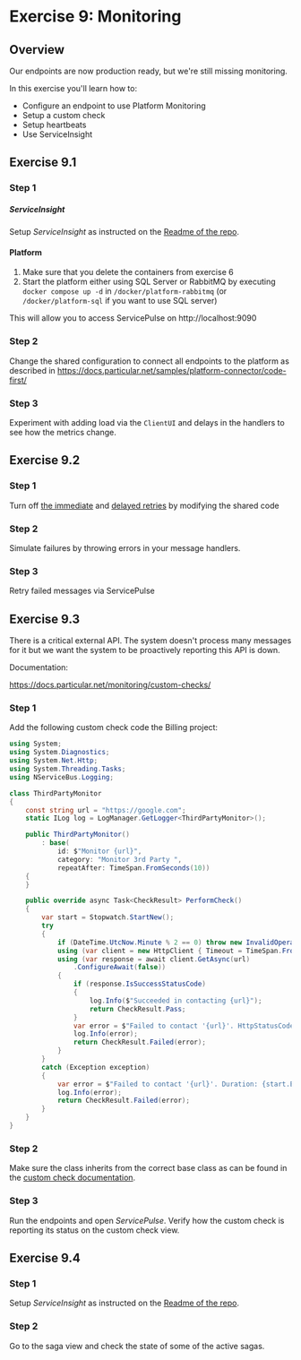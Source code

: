 # Exercise 9: Monitoring

## Overview

Our endpoints are now production ready, but we're still missing monitoring.

In this exercise you'll learn how to:

- Configure an endpoint to use Platform Monitoring
- Setup a custom check
- Setup heartbeats
- Use ServiceInsight

## Exercise 9.1

### Step 1

##### ServiceInsight

Setup *ServiceInsight* as instructed on the [Readme of the repo](https://github.com/Particular/Workshop.NServiceBus).

#### Platform

1. Make sure that you delete the containers from exercise 6
1. Start the platform either using SQL Server or RabbitMQ by executing `docker compose up -d` in `/docker/platform-rabbitmq` (or `/docker/platform-sql` if you want to use SQL server)

This will allow you to access ServicePulse on http://localhost:9090

### Step 2

Change the shared configuration to connect all endpoints to the platform as described in https://docs.particular.net/samples/platform-connector/code-first/

### Step 3

Experiment with adding load via the `ClientUI` and delays in the handlers to see how the metrics change.

## Exercise 9.2

### Step 1

Turn off [the immediate](https://docs.particular.net/nservicebus/recoverability/configure-immediate-retries#disabling) and [delayed retries](https://docs.particular.net/nservicebus/recoverability/configure-delayed-retries#disabling-through-code) by modifying the shared code

### Step 2

Simulate failures by throwing errors in your message handlers.

### Step 3

Retry failed messages via ServicePulse

## Exercise 9.3

There is a critical external API. The system doesn't process many messages for it but we want the system to be proactively reporting this API is down.

Documentation:

https://docs.particular.net/monitoring/custom-checks/

### Step 1

Add the following custom check code the Billing project:

```c#
using System;
using System.Diagnostics;
using System.Net.Http;
using System.Threading.Tasks;
using NServiceBus.Logging;

class ThirdPartyMonitor
{
    const string url = "https://google.com";
    static ILog log = LogManager.GetLogger<ThirdPartyMonitor>();

    public ThirdPartyMonitor()
        : base(
            id: $"Monitor {url}",
            category: "Monitor 3rd Party ",
            repeatAfter: TimeSpan.FromSeconds(10))
    {
    }

    public override async Task<CheckResult> PerformCheck()
    {
        var start = Stopwatch.StartNew();
        try
        {
            if (DateTime.UtcNow.Minute % 2 == 0) throw new InvalidOperationException("Current minute is even so I'm failing.");
            using (var client = new HttpClient { Timeout = TimeSpan.FromSeconds(30) })
            using (var response = await client.GetAsync(url)
                .ConfigureAwait(false))
            {
                if (response.IsSuccessStatusCode)
                {
                    log.Info($"Succeeded in contacting {url}");
                    return CheckResult.Pass;
                }
                var error = $"Failed to contact '{url}'. HttpStatusCode: {response.StatusCode}";
                log.Info(error);
                return CheckResult.Failed(error);
            }
        }
        catch (Exception exception)
        {
            var error = $"Failed to contact '{url}'. Duration: {start.Elapsed} Error: {exception.Message}";
            log.Info(error);
            return CheckResult.Failed(error);
        }
    }
}
```

### Step 2

Make sure the class inherits from the correct base class as can be found in the [custom check documentation](https://docs.particular.net/monitoring/custom-checks/writing-custom-checks).

### Step 3

Run the endpoints and open *ServicePulse*. Verify how the custom check is reporting its status on the custom check view.


## Exercise 9.4

### Step 1

Setup *ServiceInsight* as instructed on the [Readme of the repo](https://github.com/Particular/Workshop.NServiceBus).

### Step 2

Go to the saga view and check the state of some of the active sagas.
